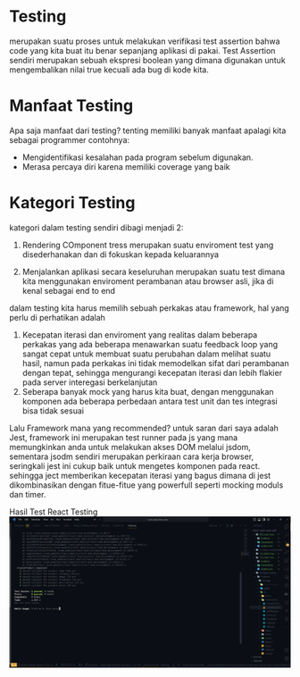 #   Testing

merupakan suatu proses untuk melakukan verifikasi test assertion bahwa code yang kita buat itu benar sepanjang aplikasi di pakai. Test Assertion sendiri merupakan sebuah ekspresi boolean yang dimana digunakan untuk mengembalikan nilai true kecuali ada bug di kode kita.

#   Manfaat Testing
Apa saja manfaat dari testing? tenting memiliki banyak manfaat apalagi kita sebagai programmer contohnya:
- Mengidentifikasi kesalahan pada program sebelum digunakan.
- Merasa percaya diri karena memiliki coverage yang baik

# Kategori Testing
kategori dalam testing sendiri dibagi menjadi 2:
1. Rendering COmponent tress merupakan suatu enviroment test yang disederhanakan dan di fokuskan kepada keluarannya

2. Menjalankan aplikasi secara keseluruhan merupakan suatu test dimana kita menggunakan enviroment perambanan atau browser asli, jika di kenal sebagai end to end

dalam testing kita harus memilih sebuah perkakas atau framework, hal yang perlu di perhatikan adalah
1. Kecepatan iterasi dan enviroment yang realitas dalam beberapa perkakas yang ada beberapa menawarkan suatu feedback loop yang sangat cepat untuk membuat suatu perubahan dalam melihat suatu hasil, namun pada perkakas ini tidak memodelkan sifat dari perambanan dengan tepat, sehingga mengurangi kecepatan iterasi dan lebih flakier pada server interegasi berkelanjutan
2. Seberapa banyak mock yang harus kita buat, dengan menggunakan komponen ada beberapa perbedaan antara test unit dan tes integrasi bisa tidak sesuai

Lalu Framework mana yang recommended?
 untuk saran dari saya adalah Jest, framework ini merupakan test runner pada js yang mana memungkinkan anda untuk melakukan akses DOM melalui jsdom, sementara jsodm sendiri merupakan perkiraan cara kerja browser, seringkali jest ini cukup baik untuk mengetes komponen pada react. sehingga ject memberikan kecepatan iterasi yang bagus dimana di jest dikombinasikan dengan fitue-fitue yang powerfull seperti mocking moduls dan timer.


 Hasil Test React Testing
 ![Alt text](<Screenshots/image tets.jpg>)